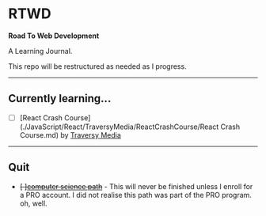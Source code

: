 # RTWD

**Road To Web Development**

A Learning Journal.

This repo will be restructured as needed as I progress.

---

## Currently learning...

- [ ] [React Crash Course](./JavaScript/React/TraversyMedia/ReactCrashCourse/React Crash Course.md) by [Traversy Media](https://www.youtube.com/channel/UC29ju8bIPH5as8OGnQzwJyA)

---

## Quit

- <s>[ ][computer science path](https://github.com/ramidem/RDWD/blob/master/Python/Codecademy/CS_Path/CS_Path.md)</s> - This will never be finished unless I enroll for a PRO account. I did not realise this path was part of the PRO program. oh, well.
